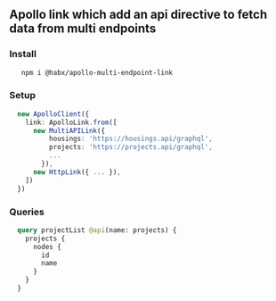 ## Apollo link which add an api directive to fetch data from multi endpoints


### Install
```bash
   npm i @habx/apollo-multi-endpoint-link
```

### Setup
```typescript
  new ApolloClient({
    link: ApolloLink.from([
      new MultiAPILink({
          housings: 'https://housings.api/graphql',
          projects: 'https://projects.api/graphql',
          ...
        }),
      new HttpLink({ ... }),
    ])
  })
```

### Queries
```graphql
  query projectList @api(name: projects) {
    projects {
      nodes {
        id
        name
      }
    }
  }
````

